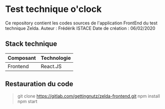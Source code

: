 
# Test technique o'clock

Ce repository contient les codes sources de l'application FrontEnd du test technique Zelda.
Auteur : Frédérik ISTACE
Date de création : 06/02/2020

## Stack technique
| Composant |Technologie  |
|--|--|
| Frontend |React.JS  |

## Restauration du code
> git clone https://gitlab.com/gettingnutz/zelda-frontend.git
> npm install
> npm start